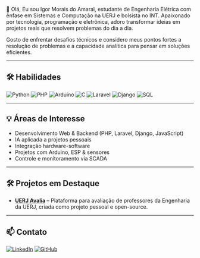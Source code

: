 👋 Olá, Eu sou Igor Morais do Amaral, estudante de Engenharia Elétrica com ênfase em Sistemas e Computação na UERJ e bolsista no INT.
Apaixonado por tecnologia, programação e eletrônica, adoro transformar ideias em projetos reais que resolvem problemas do dia a dia.

Gosto de enfrentar desafios técnicos e considero meus pontos fortes a resolução de problemas e a capacidade analítica para pensar em soluções eficientes.

---

## 🛠️ Habilidades

![Python](https://img.shields.io/badge/Python-Intermediário-007BFF?style=flat&logo=python&logoColor=white)
![PHP](https://img.shields.io/badge/PHP-Intermediário-007BFF?style=flat&logo=php&logoColor=white)
![Arduino](https://img.shields.io/badge/Arduino-Intermediário-007BFF?style=flat&logo=arduino&logoColor=white)
![C](https://img.shields.io/badge/C-Básico-6c757d?style=flat&logo=c&logoColor=white)
![Laravel](https://img.shields.io/badge/Laravel-Básico-6c757d?style=flat&logo=laravel&logoColor=white)
![Django](https://img.shields.io/badge/Django-Básico-6c757d?style=flat&logo=django&logoColor=white)
![SQL](https://img.shields.io/badge/SQL-Básico-6c757d?style=flat&logo=sql&logoColor=white)

---

## 💡 Áreas de Interesse

- Desenvolvimento Web & Backend (PHP, Laravel, Django, JavaScript)
- IA aplicada a projetos pessoais
- Integração hardware-software  
- Projetos com Arduino, ESP & sensores  
- Controle e monitoramento via SCADA   

---

## 🛠️ Projetos em Destaque

- **[UERJ Avalia](https://github.com/igor-mrs/uerj-avalia)** – Plataforma para avaliação de professores da Engenharia da UERJ, criada como projeto pessoal e open-source.

---

## 📫 Contato

[![LinkedIn](https://img.shields.io/badge/LinkedIn-0A66C2?style=flat&logo=linkedin&logoColor=white)](https://www.linkedin.com/in/igor-amaral-3a2475209/)
[![GitHub](https://img.shields.io/badge/GitHub-181717?style=flat&logo=github&logoColor=white)](https://github.com/igor-mrs)
